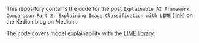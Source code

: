 This repository contains the code for the post `Explainable AI Framework Comparison Part 2: Explaining Image Classification with LIME` ([link](https://kedion.medium.com/explainable-ai-framework-comparison-3c74fb606d86)) on the Kedion blog on Medium. 

The code covers model explainability with the [LIME library](https://github.com/marcotcr/lime).
